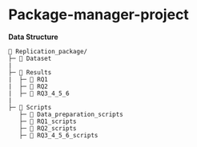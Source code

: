 # Package-manager-project

**Data Structure**
```
📁 Replication_package/
├─ 📁 Dataset
|
├─ 📁 Results
|  ├─ 📁 RQ1
|  ├─ 📁 RQ2
|  ├─ 📁 RQ3_4_5_6 
|
├─ 📁 Scripts
   ├─ 📁 Data_preparation_scripts
   ├─ 📁 RQ1_scripts
   ├─ 📁 RQ2_scripts
   ├─ 📁 RQ3_4_5_6_scripts

```
